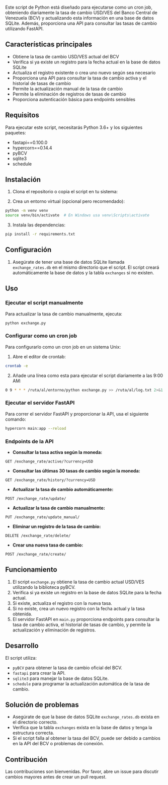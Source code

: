 Este script de Python está diseñado para ejecutarse como un cron job, obteniendo diariamente la tasa de cambio USD/VES del Banco Central de Venezuela (BCV) y actualizando esta información en una base de datos SQLite. Además, proporciona una API para consultar las tasas de cambio utilizando FastAPI.

## Características principales

- Obtiene la tasa de cambio USD/VES actual del BCV
- Verifica si ya existe un registro para la fecha actual en la base de datos SQLite
- Actualiza el registro existente o crea uno nuevo según sea necesario
- Proporciona una API para consultar la tasa de cambio activa y el historial de tasas de cambio
- Permite la actualización manual de la tasa de cambio
- Permite la eliminación de registros de tasas de cambio
- Proporciona autenticación básica para endpoints sensibles

## Requisitos

Para ejecutar este script, necesitarás Python 3.6+ y los siguientes paquetes:

- fastapi==0.100.0
- hypercorn==0.14.4
- pyBCV
- sqlite3
- schedule

## Instalación

1. Clona el repositorio o copia el script en tu sistema:

2. Crea un entorno virtual (opcional pero recomendado):

```sh
python -m venv venv
source venv/bin/activate  # En Windows usa venv\Scripts\activate
```

3. Instala las dependencias:

```sh
pip install -r requirements.txt
```

## Configuración

1. Asegúrate de tener una base de datos SQLite llamada `exchange_rates.db` en el mismo directorio que el script. El script creará automáticamente la base de datos y la tabla `exchanges` si no existen.

## Uso

### Ejecutar el script manualmente

Para actualizar la tasa de cambio manualmente, ejecuta:

```sh
python exchange.py
```

### Configurar como un cron job

Para configurarlo como un cron job en un sistema Unix:

1. Abre el editor de crontab:

```sh
crontab -e
```

2. Añade una línea como esta para ejecutar el script diariamente a las 9:00 AM:

```sh
0 9 * * * /ruta/al/entorno/python exchange.py >> /ruta/al/log.txt 2>&1
```

### Ejecutar el servidor FastAPI

Para correr el servidor FastAPI y proporcionar la API, usa el siguiente comando:

```sh
hypercorn main:app --reload
```

### Endpoints de la API

- **Consultar la tasa activa según la moneda:**

```http
GET /exchange_rate/active/?currency=USD
```

- **Consultar las últimas 30 tasas de cambio según la moneda:**

```http
GET /exchange_rate/history/?currency=USD
```

- **Actualizar la tasa de cambio automáticamente:**

```http
POST /exchange_rate/update/
```

- **Actualizar la tasa de cambio manualmente:**

```http
PUT /exchange_rate/update_manual/
```

- **Eliminar un registro de la tasa de cambio:**

```http
DELETE /exchange_rate/delete/
```

- **Crear una nueva tasa de cambio:**

```http
POST /exchange_rate/create/
```

## Funcionamiento

1. El script `exchange.py` obtiene la tasa de cambio actual USD/VES utilizando la biblioteca pyBCV.
2. Verifica si ya existe un registro en la base de datos SQLite para la fecha actual.
3. Si existe, actualiza el registro con la nueva tasa.
4. Si no existe, crea un nuevo registro con la fecha actual y la tasa obtenida.
5. El servidor FastAPI en `main.py` proporciona endpoints para consultar la tasa de cambio activa, el historial de tasas de cambio, y permite la actualización y eliminación de registros.

## Desarrollo

El script utiliza:

- `pyBCV` para obtener la tasa de cambio oficial del BCV.
- `fastapi` para crear la API.
- `sqlite3` para manejar la base de datos SQLite.
- `schedule` para programar la actualización automática de la tasa de cambio.

## Solución de problemas

- Asegúrate de que la base de datos SQLite `exchange_rates.db` exista en el directorio correcto.
- Verifica que la tabla `exchanges` exista en la base de datos y tenga la estructura correcta.
- Si el script falla al obtener la tasa del BCV, puede ser debido a cambios en la API del BCV o problemas de conexión.

## Contribución

Las contribuciones son bienvenidas. Por favor, abre un issue para discutir cambios mayores antes de crear un pull request.
